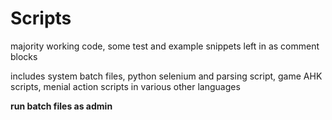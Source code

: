 # Scripts
majority working code, some test and example snippets left in as comment blocks

includes system batch files, python selenium and parsing script, game AHK scripts, menial action scripts in various other languages

<b>run batch files as admin</b>

